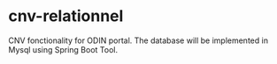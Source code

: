 # cnv-relationnel
CNV fonctionality for ODIN portal. The database will be implemented in Mysql using Spring Boot Tool.
